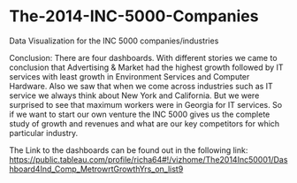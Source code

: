 # The-2014-INC-5000-Companies
Data Visualization for the INC 5000 companies/industries

Conclusion: There are four dashboards. With different stories we came to conclusion that Advertising & Market had the highest growth followed by IT services with least growth in Environment Services and Computer Hardware. Also we saw that when we come across industries such as IT service we always think about New York and California. But we were surprised to see that maximum workers were in Georgia for IT services. So if we want to start our own venture the INC 5000 gives us the complete study of growth and revenues and what are our key competitors for which particular industry.

The Link to the dashboards can be found out in the following link: https://public.tableau.com/profile/richa64#!/vizhome/The2014Inc50001/Dashboard4Ind_Comp_MetrowrtGrowthYrs_on_list9
